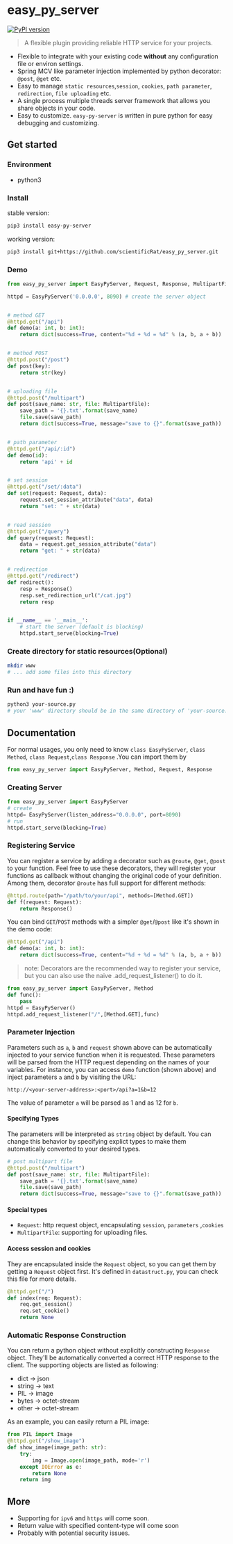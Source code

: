 # easy\_py\_server

[![PyPI version](https://badge.fury.io/py/easy-py-server.svg)](https://badge.fury.io/py/easy-py-server)

> A flexible plugin providing reliable HTTP service for your projects.

* Flexible to integrate with your existing code **without** any configuration file or environ settings.
* Spring MCV like parameter injection implemented by python decorator: `@post`, `@get` etc.
* Easy to manage `static resources`,`session`, `cookies`, `path parameter`, `redirection`, `file uploading` etc.
* A single process multiple threads server framework that allows you share objects in your code.
* Easy to customize. `easy-py-server` is written in pure python for easy debugging and customizing.

## Get started
### Environment
* python3

### Install
stable version:
```bash
pip3 install easy-py-server
```
working version:
```bash
pip3 install git+https://github.com/scientificRat/easy_py_server.git
```

### Demo 

```python
from easy_py_server import EasyPyServer, Request, Response, MultipartFile

httpd = EasyPyServer('0.0.0.0', 8090) # create the server object


# method GET
@httpd.get("/api")
def demo(a: int, b: int):
    return dict(success=True, content="%d + %d = %d" % (a, b, a + b))


# method POST
@httpd.post("/post")
def post(key):
    return str(key)


# uploading file
@httpd.post("/multipart")
def post(save_name: str, file: MultipartFile):
    save_path = '{}.txt'.format(save_name)
    file.save(save_path)
    return dict(success=True, message="save to {}".format(save_path))


# path parameter
@httpd.get("/api/:id")
def demo(id):
    return 'api' + id


# set session
@httpd.get("/set/:data")
def set(request: Request, data):
    request.set_session_attribute("data", data)
    return "set: " + str(data)


# read session
@httpd.get("/query")
def query(request: Request):
    data = request.get_session_attribute("data")
    return "get: " + str(data)


# redirection
@httpd.get("/redirect")
def redirect():
    resp = Response()
    resp.set_redirection_url("/cat.jpg")
    return resp


if __name__ == '__main__':
    # start the server (default is blocking)
    httpd.start_serve(blocking=True)
```

### Create directory for static resources(Optional)
```bash
mkdir www
# ... add some files into this directory
```

### Run and have fun :)
```bash
python3 your-source.py
# your 'www' directory should be in the same directory of 'your-source.py'
```

## Documentation

For normal usages, you only need to know `class EasyPyServer`, `class Method`, `class Request`,`class Response`
.You can import them by
```python
from easy_py_server import EasyPyServer, Method, Request, Response
```

### Creating Server
```python
from easy_py_server import EasyPyServer
# create 
httpd= EasyPyServer(listen_address="0.0.0.0", port=8090)
# run
httpd.start_serve(blocking=True)
```

### Registering Service 

You can register a service by adding a decorator such as `@route`, `@get`, `@post`  to your function. Feel free
 to use these decorators, they will register your functions as callback without changing the original code of your definition. Among them, decorator `@route` has full support for different methods: 

```python
@httpd.route(path="/path/to/your/api", methods=[Method.GET])
def f(request: Request):
    return Response()
```
You can bind `GET`/`POST` methods with a simpler `@get`/`@post` like it's shown in the demo code:
```python
@httpd.get("/api")
def demo(a: int, b: int):
    return dict(success=True, content="%d + %d = %d" % (a, b, a + b))
```
> note: Decorators are the recommended way to register your service, but you can also
> use the naive <server object>.add_request_listener() to do it. 


```python
from easy_py_server import EasyPyServer, Method
def func():
    pass
httpd = EasyPyServer()
httpd.add_request_listener("/",[Method.GET],func)

```
### Parameter Injection

Parameters such as `a`, `b` and `request` shown above can be automatically injected to your service function when it is requested.
These parameters will be parsed from the HTTP request depending on the names of your variables. For instance, you can 
access `demo` function (shown above) and inject parameters `a` and `b`  by visiting the URL: 
```text
http://<your-server-address>:<port>/api?a=1&b=12
```
The value of parameter `a` will be parsed as 1 and as 12 for `b`.

#### Specifying Types
The parameters will be interpreted as `string` object by default. You can change this behavior by specifying explict 
types to make them automatically converted to your desired types.
```python
# post multipart file
@httpd.post("/multipart")
def post(save_name: str, file: MultipartFile):
    save_path = '{}.txt'.format(save_name)
    file.save(save_path)
    return dict(success=True, message="save to {}".format(save_path))
```
#### Special types
* `Request`: http request object, encapsulating  `session`, `parameters` ,`cookies`
* `MultipartFile`: supporting for uploading files.

#### Access session and cookies
They are encapsulated inside the `Request` object, so you can get them by getting a `Request` object first. It's defined in `datastruct.py`, you can check this file for more details.
```python
@httpd.get("/")
def index(req: Request):
    req.get_session()
    req.set_cookie()
    return None
```

### Automatic Response Construction
You can return a python object without explicitly constructing `Response` object. They'll be automatically converted a correct HTTP response to the client. The supporting objects are listed as following:

* dict -> json
* string -> text
* PIL -> image
* bytes -> octet-stream
* other -> octet-stream

As an example, you can easily return a PIL image:
```python
from PIL import Image
@httpd.get("/show_image")
def show_image(image_path: str):
    try:
        img = Image.open(image_path, mode='r')
    except IOError as e:
        return None
    return img
```


## More
* Supporting for `ipv6` and `https` will come soon.  
* Return value with specified content-type will come soon
* Probably with potential security issues.

